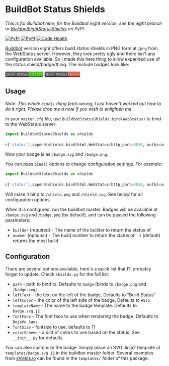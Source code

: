 # BuildBot Status Shields

*This is for Buildbot nine, for the Buildbot eight version, see the eight branch
or [BuildbotEightStatusShields](https://pypi.python.org/pypi/BuildbotEightStatusShields)
on PyPI*

[![PyPI](https://img.shields.io/pypi/v/BuildbottStatusShields.svg)](https://pypi.python.org/pypi/BuildbotStatusShields)
[![PyPI](https://img.shields.io/pypi/l/BuildbotStatusShields.svg)](https://pypi.python.org/pypi/BuildbotStatusShields)
[![Code Health](https://landscape.io/github/thefinn93/BuildbotStatusShields/nine/landscape.svg)](https://landscape.io/github/thefinn93/BuildbotStatusShields/nine)

[Buildbot](http://buildbot.org) version eight offers build status shields in PNG
form at `/png` from the WebStatus server. However, they look pretty ugly and
there isn't any configuration available. So I made this here thing to allow
expanded use of the status shield/badge/thing. The include badges look like:

![Build Status](examples/success.png)
![Build Statue](examples/failure.png)

## Usage

*Note: This whole `bind()` thing feels wrong, I just haven't worked out how to
do it right. Please drop me a note if you wish to enlighten me*

In your `master.cfg` file, use `BuildbotStatusShields.bind(WebStatus)` to bind
to the WebStatus server:

```python
import BuildbotStatusShields as shields

c['status'].append(shields.bind(html.WebStatus(http_port=8010, authz=authz_cfg)))
```

Now your badge is as `/badge.svg` and `/badge.png`.

You can pass `bind()` options to change configuration settings. For example:
```python
import BuildbotStatusShields as shields

c['status'].append(shields.bind(html.WebStatus(http_port=8010, authz=authz_cfg), path="shield"))
```

Will make it bind to `/shield.png` and `/shield.svg`. See below for all
configuration options.


When it is configured, run the buildbot master. Badges will be available at
`/badge.svg` and `/badge.png` (by default), and can be passed the following
parameters:

* `builder` (required) - The name of the builder to return the status of
* `number` (optional) - The build number to return the status of. `-1` (default)
returns the most build

## Configuration
There are several options available, here's a quick list that I'll probably
forget to update. Check `shields.py` for the full list:

* `path` - path to bind to. Defaults to `badge` (binds to `/badge.png` and `/badge.svg`)
* `leftText` - the text on the left of the badge. Defaults to "Build Status"
* `leftColor` - the color of the left side of the badge. Defaults to `#555`
* `templateName` - The name to the badge template. Defaults to `badge.svg.j2`
* `fontFace` - The font face to use when rendering the badge. Defaults to `DejaVu Sans`
* `fontSize` - fontsize to use, defaults to 11
* `colorScheme` - a dict of colors to use based on the status. See `__init__.py` for defaults

You can also customize the badge. Simply place an SVG Jinja2 template at
`templates/badge.svg.j2` in the buildbot master folder. Several examples from
[shields.io](http://shields.io) can be found in the `templates/` folder of this
package.
